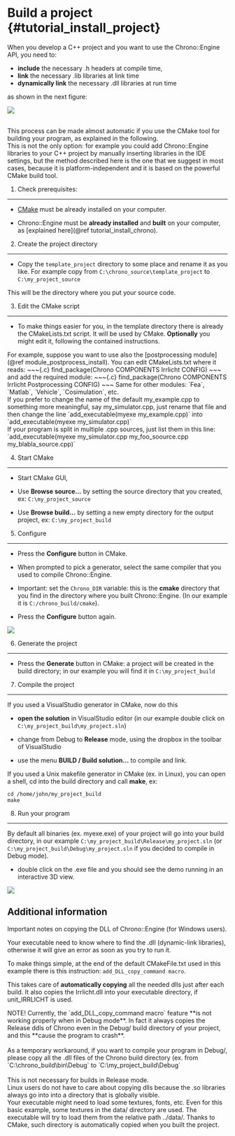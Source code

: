 Build a project             {#tutorial_install_project}
==========================


When you develop a C++ project and you want to use the Chrono::Engine API,
you need to:
- **include** the necessary .h headers at compile time,
- **link** the necessary .lib libraries at link time
- **dynamically link** the necessary .dll libraries at run time

as shown in the next figure: <br>

![](Pic_build.png)

<br>
This process can be made almost automatic if you use the CMake tool 
for building your program, as explained in the following.

<div class="ce-info">
This is not the only option: for example you could add Chrono::Engine libraries
to your C++ project by manually inserting libraries in the IDE settings, but
the method described here is the one that we suggest in most cases,
because it is platform-independent and it is based on the powerful CMake
build tool.
</div>



1) Check prerequisites:
-------------------------------------------------------------------

-   [CMake](http://www.cmake.org) must be already installed on
    your computer.
	
-   Chrono::Engine must be **already installed** and **built** 
    on your computer, as [explained here](@ref tutorial_install_chrono).

	
2) Create the project directory
-------------------------------------------------------------------

-   Copy the `template_project` directory to some place and rename it as you like.
    For example copy from `C:\chrono_source\template_project` to `C:\my_project_source`

This will be the directory where you put your source code.


3) Edit the CMake script
------------------------------------------------------------

- To make things easier for you, in the template directory there is
  already the CMakeLists.txt script. It will be used by CMake.
  **Optionally** you might edit it, following the contained instructions.

<div class="ce-info">
For example, suppose you want to use also the [postprocessing module](@ref module_postprocess_install).
You can edit CMakeLists.txt where it reads:
~~~{.c}
find_package(Chrono
             COMPONENTS Irrlicht
             CONFIG)
~~~
and add the required module:
~~~{.c}
find_package(Chrono
             COMPONENTS Irrlicht Postprocessing
             CONFIG)
~~~
Same for other modules: `Fea`, `Matlab`, `Vehicle`, `Cosimulation`, etc.
</div>

<div class="ce-info">
If you prefer to change the name of the default my_example.cpp to 
something more meaningful, say my_simulator.cpp, just rename that file and then change the line
 `add_executable(myexe my_example.cpp)` 
 into 
 `add_executable(myexe my_simulator.cpp)`
</div>

<div class="ce-info">
If your program is split in multiple .cpp sources, just list them in this line:
 `add_executable(myexe my_simulator.cpp  my_foo_soource.cpp  my_blabla_source.cpp)` 
</div>


4) Start CMake 
--------------------------------------------------

-   Start CMake GUI,

-   Use **Browse source...** by setting the source directory that you
    created, ex: `C:\my_project_source`
	
-   Use **Browse build...** by setting a new empty directory for the
    output project, ex: `C:\my_project_build`

	
5) Configure
------------------------------------------------

- Press the **Configure** button in CMake.

- When prompted to pick a generator, select the same 
  compiler that you used to compile Chrono::Engine.

- Important: set the `Chrono_DIR` variable: this is the **cmake** directory that 
  you find in the directory where you built Chrono::Engine. 
  (In our example it is `C:/chrono_build/cmake`). 

- Press the **Configure** button again.

![](Install_my_project_1.gif)


6) Generate the project
-----------------------------------------------------------

- Press the **Generate** button in CMake: a project will be created in
  the build directory; in our example you will find it in `C:\my_project_build`


7) Compile the project
----------------------------------------------------------

If you used a VisualStudio generator in CMake, now do this

-   **open the solution** in VisualStudio editor (in our example double
    click on `C:\my_project_build\my_project.sln`)

-   change from Debug to **Release** mode, using the dropbox in the 
    toolbar of VisualStudio
	
-   use the menu **BUILD / Build solution...** to compile and link.

If you used a Unix makefile generator in CMake (ex. in Linux), you can
open a shell, cd into the build directory and call **make**, ex: 
~~~{.c}
cd /home/john/my_project_build
make
~~~ 


8) Run your program
-------------------------------------------------------

By default all binaries (ex. myexe.exe) of your project will go into
your build directory, in our example `C:\my_project_build\Release\my_project.sln` 
(or `C:\my_project_build\Debug\my_project.sln` if you decided to compile in Debug mode).

- double click on the .exe file and you should see the demo running in an interactive 3D view.

![](Install_my_project_2.jpg)

Additional information
----------------------

Important notes on copying the DLL of Chrono::Engine (for Windows users). 

Your executable need to know where to find the .dll (dynamic-link libraries), 
otherwise it will give an error as soon as you try to run it.

To make things simple, at the end of the default CMakeFile.txt used in this example 
there is this instruction: `add_DLL_copy_command macro`. 

This takes care of **automatically copying** all the needed dlls just after each build. 
It also copies the Irrlicht.dll into your executable directory, if unit_IRRLICHT is used. 
  
<div class="ce-danger">
NOTE! Currently, the `add_DLL_copy_command macro` feature **is not working properly when in Debug mode**. 
In fact it always copies the Release ddls of Chrono even in the Debug/ build directory of your project, 
and this **cause the program to crash**. 
<br><br>
As a temporary workaround, if you want to compile your program in Debug/, please copy all the .dll files of
the Chrono build directory (ex. from  `C:\chrono_build\bin\Debug` to `C:\my_project_build\Debug`
<br><br>
This is not necessary for builds in Release mode.
</div>


<div class="ce-info">
Linux users do not have to care about copying dlls because the .so libraries always go into into a directory that is globally visible.
</div>

<div class="ce-info">
Your executable might need to load some textures, fonts, etc. 
Even for this basic example, some textures in the data/ directory are used. 
The executable will try to load them from the relative path ../data/. 
Thanks to CMake, such directory is automatically copied when you built the project.
</div>
